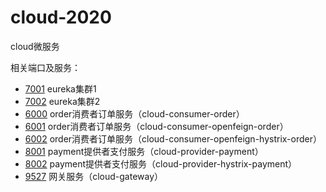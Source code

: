 # cloud-2020
cloud微服务

相关端口及服务：
* [7001](http://localhost:7001/) eureka集群1
* [7002](http://localhost:7002/) eureka集群2
* [6000](http://localhost:6000/) order消费者订单服务（cloud-consumer-order）
* [6001](http://localhost:6001/) order消费者订单服务（cloud-consumer-openfeign-order）
* [6002](http://localhost:6002/) order消费者订单服务（cloud-consumer-openfeign-hystrix-order）
* [8001](http://localhost:8001/) payment提供者支付服务（cloud-provider-payment）
* [8002](http://localhost:8002/) payment提供者支付服务（cloud-provider-hystrix-payment）
* [9527](http://localhost:9527/) 网关服务（cloud-gateway）